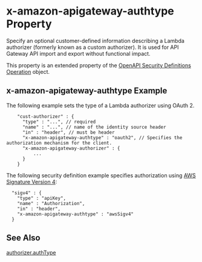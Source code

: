 # x\-amazon\-apigateway\-authtype Property<a name="api-gateway-swagger-extensions-authtype"></a>

 Specify an optional customer\-defined information describing a Lambda authorizer \(formerly known as a custom authorizer\)\. It is used for API Gateway API import and export without functional impact\. 

 This property is an extended property of the [OpenAPI Security Definitions Operation](https://github.com/OAI/OpenAPI-Specification/blob/master/versions/2.0.md#securityDefinitionsObject) object\. 

## x\-amazon\-apigateway\-authtype Example<a name="api-gateway-swagger-extensions-authtype-example"></a>

The following example sets the type of a Lambda authorizer using OAuth 2\.

```
    "cust-authorizer" : {
      "type" : "...", // required
      "name" : "...", // name of the identity source header
      "in" : "header", // must be header
      "x-amazon-apigateway-authtype" : "oauth2", // Specifies the authorization mechanism for the client.
      "x-amazon-apigateway-authorizer" : {
          ...
      }
    }
```

The following security definition example specifies authorization using [AWS Signature Version 4](https://docs.aws.amazon.com/general/latest/gr/signature-version-4.html):

```
  "sigv4" : {
    "type" : "apiKey",
    "name" : "Authorization",
    "in" : "header",
    "x-amazon-apigateway-authtype" : "awsSigv4"
  }
```

## See Also<a name="api-gateway-swagger-extensions-authtype-see-also"></a>

[authorizer\.authType](https://docs.aws.amazon.com/apigateway/api-reference/resource/authorizer/#authType)